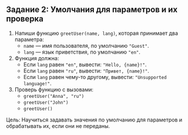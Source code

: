 ## Задание 2: Умолчания для параметров и их проверка

1.	Напиши функцию `greetUser(name, lang)`, которая принимает два параметра:
    - `name` — имя пользователя, по умолчанию `"Guest"`.
    - `lang` — язык приветствия, по умолчанию `"en"`.
2.	Функция должна:
    - Если `lang` равен `"en"`, вывести: `"Hello, {name}!"`.
    - Если `lang` равен `"ru"`, вывести: `"Привет, {name}!"`.
    - Если `lang` равен чему-то другому, вывести: `"Unsupported language!"`.
3.	Проверь функцию с вызовами:
    - `greetUser("Anna", "ru")`
    - `greetUser("John")`
    - `greetUser()`

Цель: Научиться задавать значения по умолчанию для параметров и обрабатывать их, если они не переданы.